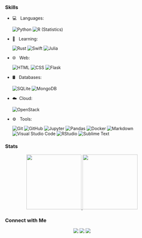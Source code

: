 <h3>Skills</h3>

- 💻 &nbsp; Languages: 

  ![Python](https://img.shields.io/badge/-Python-333333?style=flat&logo=python)
  ![R (Statistics)](https://img.shields.io/badge/-R-333333?style=flat&logo=R&logoColor=276DC3)
- 📖 &nbsp; Learning: 

  ![Rust](https://img.shields.io/badge/-Rust-333333?style=flat&logo=Rust)
  ![Swift](https://img.shields.io/badge/-Swift-333333?style=flat&logo=Swift)
  ![Julia](https://img.shields.io/badge/-Julia-333333?style=flat&logo=Julia)
- 🌐 &nbsp; Web: 

  ![HTML](https://img.shields.io/badge/-HTML-333333?style=flat&logo=HTML5)
  ![CSS](https://img.shields.io/badge/-CSS-333333?style=flat&logo=CSS3&logoColor=1572B6)
  ![Flask](https://img.shields.io/badge/-Flask-333333?style=flat&logo=Flask)
- 🛢 &nbsp; Databases: 

  ![SQLite](https://img.shields.io/badge/-SQLite-333333?style=flat&logo=SQLite)
  ![MongoDB](https://img.shields.io/badge/-MongoDB-333333?style=flat&logo=mongodb)
- ☁️&nbsp; Cloud:

  ![OpenStack](https://img.shields.io/badge/-OpenStack-333333?style=flat&logo=OpenStack)
- ⚙️ &nbsp; Tools: 

  ![Git](https://img.shields.io/badge/-Git-333333?style=flat&logo=git)
  ![GitHub](https://img.shields.io/badge/-GitHub-333333?style=flat&logo=github)
  ![Jupyter](https://img.shields.io/badge/-Jupyter-333333?style=flat&logo=Jupyter)
  ![Pandas](https://img.shields.io/badge/-Pandas-333333?style=flat&logo=Pandas)
  ![Docker](https://img.shields.io/badge/-Docker-333333?style=flat&logo=Docker)
  ![Markdown](https://img.shields.io/badge/-Markdown-333333?style=flat&logo=markdown)
  ![Visual Studio Code](https://img.shields.io/badge/-Visual%20Studio%20Code-333333?style=flat&logo=visual-studio-code&logoColor=007ACC)
  ![RStudio](https://img.shields.io/badge/-RStudio-333333?style=flat&logo=rstudio)
  ![Sublime Text](https://img.shields.io/badge/-Sublime%20Text-333333?style=flat&logo=Sublime%20Text)

<h3>Stats</h3>
<p align="center">
<a href="https://github.com/fullama">
  <img height="180em" src="https://github-readme-stats.vercel.app/api?username=fullama&count_private=true&theme=dark" />
  <img height="180em" src="https://github-readme-stats-eight-theta.vercel.app/api/top-langs/?username=fullama&theme=vue&layout=compact" />
</a>
</p>


<h3>Connect with Me </h3>

<p align="center">
<a href="https://linkedin.com/in/anthony-fullam"><img src="https://img.shields.io/badge/-Anthony%20Fullam-0077B5?style=flat-square&logo=Linkedin&logoColor=white"/></a>
<a href="mailto:anthonyfullam@outlook.com"><img src="https://img.shields.io/badge/Mail-D14836?style=flat-square&logo=Gmail&logoColor=white"/></a>
<a href="https://twitter.com/Fullam_Anthony"><img src="https://img.shields.io/badge/-@Fullam%5F%5FAnthony-1769FF?style=flat-square&logo=Twitter&logoColor=white"/></a>
</p>








